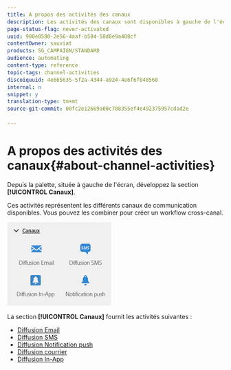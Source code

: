 ```yaml
---
title: A propos des activités des canaux
description: Les activités des canaux sont disponibles à gauche de l'écran.
page-status-flag: never-activated
uuid: 900e0580-2e56-4aaf-b584-58d8e9a408cf
contentOwner: sauviat
products: SG_CAMPAIGN/STANDARD
audience: automating
content-type: reference
topic-tags: channel-activities
discoiquuid: 4e665635-5f2a-4344-a924-4e6f6f848568
internal: n
snippet: y
translation-type: tm+mt
source-git-commit: 00fc2e12669a00c788355ef4e492375957cdad2e

---
```



# A propos des activités des canaux{#about-channel-activities}

Depuis la palette, située à gauche de l'écran, développez la section **[!UICONTROL Canaux]**.

Ces activités représentent les différents canaux de communication disponibles. Vous pouvez les combiner pour créer un workflow cross-canal.

![](assets/wkf_channels_activities.png)

La section **[!UICONTROL Canaux]** fournit les activités suivantes :

* [Diffusion Email ](../../automating/using/email-delivery.md)
* [Diffusion SMS](../../automating/using/sms-delivery.md)
* [Diffusion Notification push ](../../automating/using/push-notification-delivery.md)
* [Diffusion courrier](../../automating/using/direct-mail-delivery.md)
* [Diffusion In-App ](../../automating/using/in-app-delivery.md)

